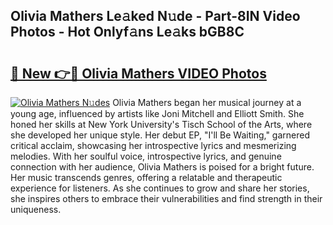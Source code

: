 ## Olivia Mathers Le𝚊ked N𝚞de - Part-8IN Video Photos - Hot Onlyf𝚊ns Le𝚊ks bGB8C

# <h2><a href="http://ab41576.deff.icu/?id=Olivia+Mathers">🔗 New 👉🔴 Olivia Mathers VIDEO Photos</a></h2>

[![Olivia Mathers N𝚞des](https://i.imgur.com/rIISA9y.gif)](http://ab41576.deff.icu/?id=Olivia+Mathers)
Olivia Mathers began her musical journey at a young age, influenced by artists like Joni Mitchell and Elliott Smith. She honed her skills at New York University's Tisch School of the Arts, where she developed her unique style. Her debut EP, "I'll Be Waiting," garnered critical acclaim, showcasing her introspective lyrics and mesmerizing melodies. With her soulful voice, introspective lyrics, and genuine connection with her audience, Olivia Mathers is poised for a bright future. Her music transcends genres, offering a relatable and therapeutic experience for listeners. As she continues to grow and share her stories, she inspires others to embrace their vulnerabilities and find strength in their uniqueness.
